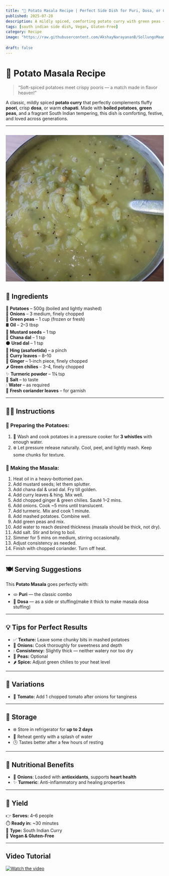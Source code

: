 ```yaml
---
title: "🥔 Potato Masala Recipe | Perfect Side Dish for Puri, Dosa, or Chapati"
published: 2025-07-28
description: A mildly spiced, comforting potato curry with green peas — the perfect companion for poori and South Indian breakfasts.
tags: [south indian side dish, Vegan, Gluten-Free]
category: Recipe
image: "https://raw.githubusercontent.com/AkshayNarayananB/SollungoMaami/master/images/potatomasala.png" 

draft: false
---
```


# 🥔 Potato Masala Recipe

> “Soft-spiced potatoes meet crispy pooris — a match made in flavor heaven!”

A classic, mildly spiced **potato curry** that perfectly complements fluffy **poori**, crisp **dosa**, or warm **chapati**. Made with **boiled potatoes**, **green peas**, and a fragrant South Indian tempering, this dish is comforting, festive, and loved across generations.

---
![potatomasala](https://raw.githubusercontent.com/AkshayNarayananB/SollungoMaami/master/images/potatomasala.png)
---

## 🛒 Ingredients

🥔 **Potatoes** – 500g (boiled and lightly mashed)  
🧅 **Onions** – 3 medium, finely chopped  
🌱 **Green peas** – 1 cup (frozen or fresh)  
🛢️ **Oil** – 2–3 tbsp  
🌰 **Mustard seeds** – 1 tsp  
🌾 **Chana dal** – 1 tsp  
⚫ **Urad dal** – 1 tsp  
💨 **Hing (asafoetida)** – a pinch  
🍃 **Curry leaves** – 8–10  
🧄 **Ginger** – 1-inch piece, finely chopped  
🌶️ **Green chilies** – 3–4, finely chopped  
✨ **Turmeric powder** – 1¼ tsp  
🧂 **Salt** – to taste  
💧 **Water** – as required  
🌿 **Fresh coriander leaves** – for garnish

---

## 👩‍🍳 Instructions

### 🔹 Preparing the Potatoes:

1. 🧼 Wash and cook potatoes in a pressure cooker for **3 whistles** with enough water.  
2. ❄️ Let pressure release naturally. Cool, peel, and lightly mash. Keep some chunks for texture.

### 🔸 Making the Masala:

1.  Heat oil in a heavy-bottomed pan.  
2.  Add mustard seeds; let them splutter.  
3.  Add chana dal & urad dal. Fry till golden.  
4.  Add curry leaves & hing. Mix well.  
5.  Add chopped ginger & green chilies. Sauté 1–2 mins.  
6.  Add onions. Cook ~5 mins until translucent.  
7.  Add turmeric. Mix and cook 1 minute.  
8.  Add mashed potatoes. Combine well.  
9.  Add green peas and mix.  
10. Add water to reach desired thickness (masala should be thick, not dry).  
11. Add salt. Stir and bring to boil.  
12. Simmer for 5 mins on medium, stirring occasionally.  
13. Adjust consistency as needed.  
14. Finish with chopped coriander. Turn off heat.

---

## 🍽️ Serving Suggestions

This **Potato Masala** goes perfectly with:

- 🫓 **Puri** — the classic combo  
- 🥞 **Dosa** — as a side or stuffing(make it thick to make masala dosa stuffing) 

---

## 💡 Tips for Perfect Results

- ✅ **Texture:** Leave some chunky bits in mashed potatoes  
- 🧅 **Onions:** Cook thoroughly for sweetness and depth  
- 💧 **Consistency:** Slightly thick — neither watery nor too dry  
- 🌱 **Peas:** Optional  
- 🌶️ **Spice:** Adjust green chilies to your heat level

---

## 🔄 Variations

- 🍅 **Tomato:** Add 1 chopped tomato after onions for tanginess

---

## 🧊 Storage

- ❄️ Store in refrigerator for **up to 2 days**  
- 🔁 Reheat gently with a splash of water  
- 🕒 Tastes better after a few hours of resting

---

## 🥦 Nutritional Benefits

- 🧅 **Onions**: Loaded with **antioxidants**, supports **heart health**  
- ✨ **Turmeric**: Anti-inflammatory and healing properties

---

## 📝 Yield

👉 **Serves:** 4–6 people  
⏱️ **Ready in:** ~30 minutes  
🥄 **Type:** South Indian Curry  
🌱 **Vegan & Gluten-Free**

---

## Video Tutorial

[![Watch the video](https://img.youtube.com/vi/VIDEO_ID/0.jpg)](https://youtu.be/EW-QWm90xQs?si=Ofa8VStSuzIAeyLv)

